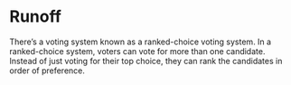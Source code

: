 # Runoff
There’s a voting system known as a ranked-choice voting system. In a ranked-choice system, voters can vote for more than one candidate. Instead of just voting for their top choice, they can rank the candidates in order of preference.
